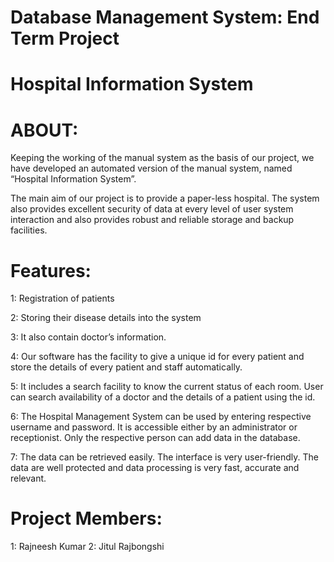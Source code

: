 # Database Management System: End Term Project

# Hospital Information System

# ABOUT: 

Keeping the working of the manual system as the basis of our project, we have developed an automated version of the manual system, named “Hospital Information System”.

The main aim of our project is to provide a paper-less hospital. The system also provides excellent security of data at every level of user system interaction and also provides robust and reliable storage and backup facilities.

# Features: 
 1: Registration of patients
 
 2: Storing their disease details into the system
 
 3: It also contain doctor’s information. 
 
 4: Our software has the facility to give a unique id for every patient and store the details of every patient and staff automatically. 
 
 5: It includes a search facility to know the current status of each room. User can search availability of a doctor and the details of a       patient using the id.
 
 6: The Hospital Management System can be used by entering respective username and password. It is accessible either by an administrator       or receptionist. Only the respective person can add data in the database. 
 
 7: The data can be retrieved easily. The interface is very user-friendly. The data are well protected and data processing is very fast,       accurate and relevant.


# Project Members:
  1: Rajneesh Kumar
  2: Jitul Rajbongshi
